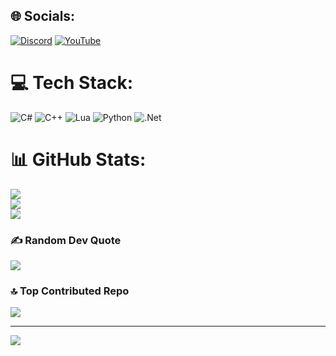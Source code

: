 
## 🌐 Socials:
[![Discord](https://img.shields.io/badge/Discord-%237289DA.svg?logo=discord&logoColor=white)](https://discord.gg/gbJmfEWfjX) [![YouTube](https://img.shields.io/badge/YouTube-%23FF0000.svg?logo=YouTube&logoColor=white)](https://youtube.com/@bullethvh) 

# 💻 Tech Stack:
![C#](https://img.shields.io/badge/c%23-%23239120.svg?style=for-the-badge&logo=csharp&logoColor=white) ![C++](https://img.shields.io/badge/c++-%2300599C.svg?style=for-the-badge&logo=c%2B%2B&logoColor=white) ![Lua](https://img.shields.io/badge/lua-%232C2D72.svg?style=for-the-badge&logo=lua&logoColor=white) ![Python](https://img.shields.io/badge/python-3670A0?style=for-the-badge&logo=python&logoColor=ffdd54) ![.Net](https://img.shields.io/badge/.NET-5C2D91?style=for-the-badge&logo=.net&logoColor=white)
# 📊 GitHub Stats:
![](https://github-readme-stats.vercel.app/api?username=bulletgg&theme=dark&hide_border=false&include_all_commits=true&count_private=true)<br/>
![](https://github-readme-streak-stats.herokuapp.com/?user=bulletgg&theme=dark&hide_border=false)<br/>
![](https://github-readme-stats.vercel.app/api/top-langs/?username=bulletgg&theme=dark&hide_border=false&include_all_commits=true&count_private=true&layout=compact)

### ✍️ Random Dev Quote
![](https://quotes-github-readme.vercel.app/api?type=horizontal&theme=radical)

### 🔝 Top Contributed Repo
![](https://github-contributor-stats.vercel.app/api?username=bulletgg&limit=5&theme=dark&combine_all_yearly_contributions=true)

---
[![](https://visitcount.itsvg.in/api?id=bulletgg&icon=0&color=0)](https://visitcount.itsvg.in)

<!-- Proudly created with GPRM ( https://gprm.itsvg.in ) -->
